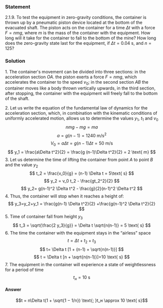 ###  Statement 

$2.1.9.$ To test the equipment in zero-gravity conditions, the container is thrown up by a pneumatic piston device located at the bottom of the evacuated shaft. The piston acts on the container for a time $\Delta t$ with a force $F = nmg$, where $m$ is the mass of the container with the equipment. How long will it take for the container to fall to the bottom of the mine? How long does the zero-gravity state last for the equipment, if $\Delta t = 0.04\text{ s}$, and $n = 125$? 

### Solution

1\. The container's movement can be divided into three sections: in the acceleration section $OA$. the piston exerts a force $F = nmg$, which accelerates the container to the speed $v_0$; in the second section $AB$ the container moves like a body thrown vertically upwards, in the third section, after stopping, the container with the equipment will freely fall to the bottom of the shaft. 

2\. Let us write the equation of the fundamental law of dynamics for the acceleration section, which, in combination with the kinematic conditions of uniformly accelerated motion, allows us to determine the values ​​$y_1$, $t_1$ and $v_0$ $$ nmg-mg = ma $$ $$ a = g(n-1) = 1240 \text{ m/s}^2 $$ $$ V_0 = a \Delta t = g(n-1) \Delta t = 50 \text{ m/s} $$ $$ y_1 = \frac{a\Delta t^2}{2} = \frac{g (n-1)\Delta t^2}{2} = 2 \text{ m} $$ 3\. Let us determine the time of lifting the container from point $A$ to point $B$ and the value $y_2$ $$ t_2 = \frac{v_0}{g} = (n-1) \Delta t = 5\text{ s} $$ $$ y_2 = v_0 t_2 - \frac{gt_2^2}{2} $$ $$ y_2= g(n-1)^2 \Delta t^2 - \frac{g}{2}(n-1)^2 \Delta t^2 $$ 4\. Thus, the container will stop when it reaches a height of: $$ y_3=y_2+y_1 = \frac{g(n-1) \Delta t^2}{2} +\frac{g(n-1)^2 \Delta t^2}{2} $$ 5\. Time of container fall from height $y_3$ $$ t_3 = \sqrt{\frac{2 y_3}{g}} = \Delta t \sqrt{n(n-1)} = 5 \text{ s} $$ 6\. The time the container with the equipment stays in the “airless” space $$ t=\Delta t + t_2 + t_3 $$ $$ t= \Delta t [1 + (n-1) + \sqrt{n(n-1)}] $$ $$ t = \Delta t [n + \sqrt{n(n-1)}]=10 \text{ s} $$ 7\. The equipment in the container will experience a state of weightlessness for a period of time $$ t_н =10 \text{ s} $$ 

#### Answer

$$t = n\Delta t(1 + \sqrt{1 − 1/n}) \text{; }t_н \approx 10 \text{ s}$$ 
